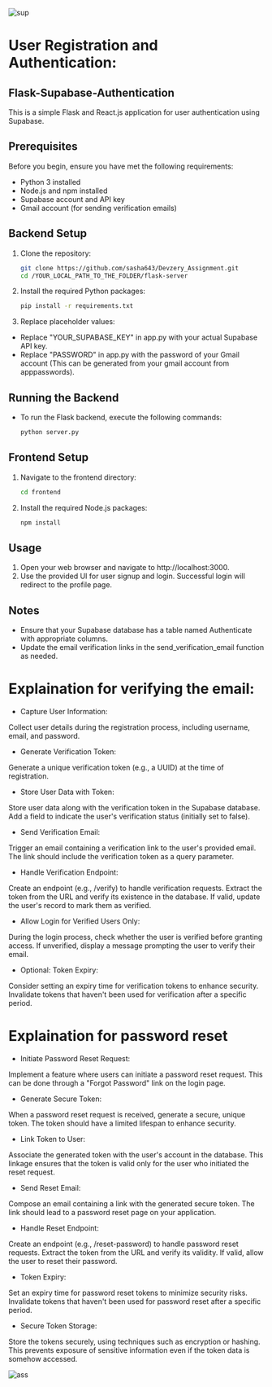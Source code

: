 ![sup](https://github.com/sasha643/Devzery_Assignment/assets/113715335/2c64299f-b736-48c2-b515-d368a0b7e804)
# User Registration and Authentication:
## Flask-Supabase-Authentication

This is a simple Flask and React.js application for user authentication using Supabase.

## Prerequisites

Before you begin, ensure you have met the following requirements:

- Python 3 installed
- Node.js and npm installed
- Supabase account and API key
- Gmail account (for sending verification emails)

## Backend Setup

1. Clone the repository:

   ```bash
   git clone https://github.com/sasha643/Devzery_Assignment.git
   cd /YOUR_LOCAL_PATH_TO_THE_FOLDER/flask-server

2. Install the required Python packages:

   ```bash
   pip install -r requirements.txt

3. Replace placeholder values:

- Replace "YOUR_SUPABASE_KEY" in app.py with your actual Supabase API key.
- Replace "PASSWORD" in app.py with the password of your Gmail account (This can be generated from your gmail account from apppasswords).

## Running the Backend

- To run the Flask backend, execute the following commands:

   ```bash
   python server.py

## Frontend Setup

1. Navigate to the frontend directory:

   ```bash
   cd frontend

2. Install the required Node.js packages:

   ```bash
   npm install

## Usage

1. Open your web browser and navigate to http://localhost:3000.
2. Use the provided UI for user signup and login. Successful login will redirect to the profile page.

## Notes

- Ensure that your Supabase database has a table named Authenticate with appropriate columns.
- Update the email verification links in the send_verification_email function as needed.

# Explaination for verifying the email:

- Capture User Information:

Collect user details during the registration process, including username, email, and password.

- Generate Verification Token:

Generate a unique verification token (e.g., a UUID) at the time of registration.

- Store User Data with Token:

Store user data along with the verification token in the Supabase database.
Add a field to indicate the user's verification status (initially set to false).

- Send Verification Email:

Trigger an email containing a verification link to the user's provided email.
The link should include the verification token as a query parameter.

- Handle Verification Endpoint:

Create an endpoint (e.g., /verify) to handle verification requests.
Extract the token from the URL and verify its existence in the database.
If valid, update the user's record to mark them as verified.

- Allow Login for Verified Users Only:

During the login process, check whether the user is verified before granting access.
If unverified, display a message prompting the user to verify their email.

- Optional: Token Expiry:

Consider setting an expiry time for verification tokens to enhance security.
Invalidate tokens that haven't been used for verification after a specific period.

# Explaination for password reset

- Initiate Password Reset Request:

Implement a feature where users can initiate a password reset request.
This can be done through a "Forgot Password" link on the login page.

- Generate Secure Token:

When a password reset request is received, generate a secure, unique token.
The token should have a limited lifespan to enhance security.

- Link Token to User:

Associate the generated token with the user's account in the database.
This linkage ensures that the token is valid only for the user who initiated the reset request.

- Send Reset Email:

Compose an email containing a link with the generated secure token.
The link should lead to a password reset page on your application.

- Handle Reset Endpoint:

Create an endpoint (e.g., /reset-password) to handle password reset requests.
Extract the token from the URL and verify its validity.
If valid, allow the user to reset their password.

- Token Expiry:

Set an expiry time for password reset tokens to minimize security risks.
Invalidate tokens that haven't been used for password reset after a specific period.

- Secure Token Storage:

Store the tokens securely, using techniques such as encryption or hashing.
This prevents exposure of sensitive information even if the token data is somehow accessed.

![ass](https://github.com/sasha643/Devzery_Assignment/assets/113715335/aeb14f13-1f1e-4675-a0a1-766c01110b15)

